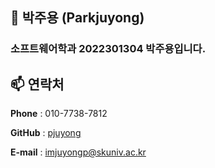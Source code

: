 ## 👋 박주용 (Parkjuyong)
### 소프트웨어학과 2022301304 **박주용**입니다.

## 📫 연락처
**Phone** : 010-7738-7812 

**GitHub** : [pjuyong](https://github.com/pjuyong)

**E-mail** : imjuyongp@skuniv.ac.kr


